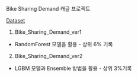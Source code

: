 Bike Sharing Demand 캐글 프로젝트

[Dataset](https://www.kaggle.com/c/bike-sharing-demand/data)


1. Bike_Sharing_Demand_ver1
  - RandomForest 모델을 활용 - 상위 6% 기록

2. Bike_Sharing_Demand_ver2
  - LGBM 모델과 Ensemble 방법을 활용 - 상위 3%기록
